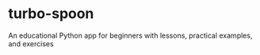 # turbo-spoon
An educational Python app for beginners with lessons, practical examples, and exercises
